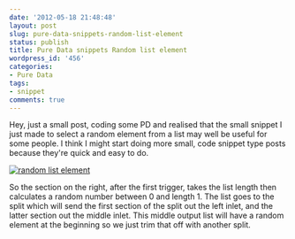 ```yaml
---
date: '2012-05-18 21:48:48'
layout: post
slug: pure-data-snippets-random-list-element
status: publish
title: Pure Data snippets Random list element
wordpress_id: '456'
categories:
- Pure Data
tags:
- snippet
comments: true
---
```


Hey, just a small post, coding some PD and realised that the small snippet I just made to select a random element from a list may well be useful for some people. I think I might start doing more small, code snippet type posts because they're quick and easy to do.

[![random list element](http://rumblesan.com/wp-content/uploads/2012/05/Screen-Shot-2012-05-18-at-21.43.10.png)](http://rumblesan.com/wp-content/uploads/2012/05/Screen-Shot-2012-05-18-at-21.43.10.png)

So the section on the right, after the first trigger, takes the list length then calculates a random number between 0 and length 1. The list goes to the split which will send the first section of the split out the left inlet, and the latter section out the middle inlet. This middle output list will have a random element at the beginning so we just trim that off with another split.
